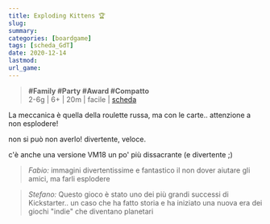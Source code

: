 ```yaml
---
title: Exploding Kittens 🏆
slug: 
summary: 
categories: [boardgame]
tags: [scheda_GdT]
date: 2020-12-14
lastmod: 
url_game: 
---
```

> **#Family #Party #Award #Compatto**  
> 2-6g | 6+ | 20m | facile | [scheda](https://boardgamegeek.com/boardgame/172225/exploding-kittens)  

La meccanica è quella della roulette russa, ma con le carte.. attenzione a non esplodere!

non si può non averlo! divertente, veloce.

c'è anche una versione VM18 un po' più dissacrante (e divertente ;)

> *Fabio:*
> immagini divertentissime e fantastico il non dover aiutare gli amici, ma farli esplodere

> *Stefano:*
> Questo gioco è stato uno dei più grandi successi di Kickstarter.. un caso che ha fatto storia e ha iniziato una nuova era dei giochi "indie" che diventano planetari 


